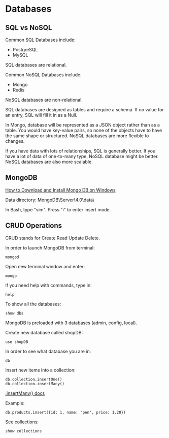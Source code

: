 # Databases

## SQL vs NoSQL

Common SQL Databases include:

* PostgreSQL
* MySQL

SQL databases are relational. 

Common NoSQL Databases include:

* Mongo
* Redis

NoSQL databases are non-relational. 

SQL databases are designed as tables and require a schema. If no value for an entry, SQL will fill it in as a Null. 

In Mongo, database will be represented as a JSON object rather than as a table. You would have key-value pairs, so none of the objects have to have the same shape or structured. NoSQL databases are more flexible to changes. 

If you have data with lots of relationships, SQL is generally better. If you have a lot of data of one-to-many type, NoSQL database might be better. NoSQL databases are also more scalable. 

## MongoDB

[How to Download and Install Mongo DB on Windows](https://medium.com/@LondonAppBrewery/how-to-download-install-mongodb-on-windows-4ee4b3493514)

Data directory: MongoDB\Server\4.0\data\

In Bash, type "vim". Press "i" to enter insert mode. 

## CRUD Operations

CRUD stands for Create Read Update Delete. 

In order to launch MongoDB from terminal:

```
mongod
```

Open new terminal window and enter:

```
mongo
```

If you need help with commands, type in:

```
help
```

To show all the databases:

```
show dbs
```

MongoDB is preloaded with 3 databases (admin, config, local). 

Create new database called shopDB:

```
use shopDB
```

In order to see what database you are in:

```
db
```

Insert new items into a collection:

```
db.collection.insertOne()
db.collection.insertMany()
```

[.insertMany() docs](https://docs.mongodb.com/manual/reference/method/db.collection.insertMany/#db.collection.insertMany)

Example:

```
db.products.insert({id: 1, name: "pen", price: 1.20})
```

See collections:

```
show collections
```
